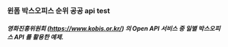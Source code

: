 ### 윈폼 박스오피스 순위 공공 api test

##### 영화진흥위원회 (https://www.kobis.or.kr/) 의 Open API 서비스 중 일별 박스오피스 API 를 활용한 예제.
